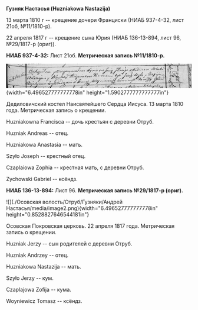 **Гузняк Настасья (Huzniakowa Nastazija)**

13 марта 1810 г -- крещение дочери Франциски (НИАБ 937-4-32, лист 21об,
№11/1810-р).

22 апреля 1817 г -- крещение сына Юрия (НИАБ 136-13-894, лист 96,
№29/1817-р (ориг)).

**НИАБ 937-4-32:** Лист 21об. **Метрическая запись №11/1810-р.**

![](./media/5ecaaeaf583c4040efc8318a91feb123163781d1.png){width="6.496527777777778in"
height="1.5902777777777777in"}

Дедиловичский костел Наисвятейшего Сердца Иисуса. 13 марта 1810 года.
Метрическая запись о крещении.

Huzniakowna Francisca -- дочь крестьян с деревни Отруб.

Huzniak Andreas -- отец.

Huzniakowa Anastasia -- мать.

Szyło Joseph -- крестный отец.

Czaplaiowa Zophia -- крестная мать, с деревни Отруб.

Zychowski Gabriel -- ксёндз.

**НИАБ 136-13-894:** Лист 96. **Метрическая запись №29/1817-р (ориг).**

![](./Осовская волость/Отруб/Гузняки/Андрей Настасья/media/image2.png){width="6.496527777777778in"
height="0.8528827646544181in"}

Осовская Покровская церковь. 22 апреля 1817 года. Метрическая запись о
крещении.

Huzniak Jerzy -- сын родителей с деревни Отруб.

Huzniak Andrzey -- отец.

Huzniakowa Nastazija -- мать.

Szyło Jerzy -- кум.

Czaplajowa Zofija -- кума.

Woyniewicz Tomasz -- ксёндз.
